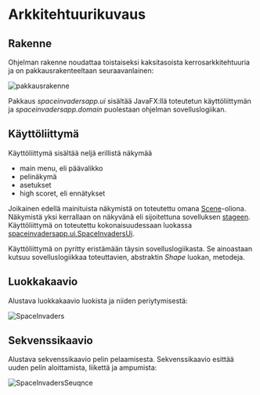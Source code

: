 # Arkkitehtuurikuvaus

## Rakenne

Ohjelman rakenne noudattaa toistaiseksi kaksitasoista kerrosarkkitehtuuria ja on pakkausrakenteeltaan seuraavanlainen:

![pakkausrakenne](https://user-images.githubusercontent.com/46067482/116990283-8e4a9580-acdb-11eb-918d-4b807eb2ef0f.jpg)

Pakkaus _spaceinvadersapp.ui_ sisältää JavaFX:llä toteutetun käyttöliittymän ja _spaceinvadersapp.domain_ puolestaan ohjelman sovelluslogiikan.

## Käyttöliittymä

Käyttöliittymä sisältää neljä erillistä näkymää
- main menu, eli päävalikko
- pelinäkymä
- asetukset
- high scoret, eli ennätykset

Joikainen edellä mainituista näkymistä on toteutettu omana [Scene](https://docs.oracle.com/javase/8/javafx/api/javafx/scene/Scene.html)-oliona. Näkymistä yksi kerrallaan on näkyvänä eli sijoitettuna sovelluksen [stageen](https://docs.oracle.com/javase/8/javafx/api/javafx/stage/Stage.html). Käyttöliittymä on toteutettu kokonaisuudessaan luokassa [spaceinvadersapp.ui.SpaceInvadersUi](https://github.com/asianomainen/ot-harjoitustyo/blob/master/SpaceInvaders/src/main/java/spaceinvadersapp/ui/SpaceInvadersUi.java).

Käyttöliittymä on pyritty eristämään täysin sovelluslogiikasta. Se ainoastaan kutsuu sovelluslogiikkaa toteuttavien, abstraktin _Shape_ luokan, metodeja.

## Luokkakaavio

Alustava luokkakaavio luokista ja niiden periytymisestä:

![SpaceInvaders](https://user-images.githubusercontent.com/46067482/115159469-e6f31f00-a09b-11eb-8522-7efa0471c790.jpg)


## Sekvenssikaavio

Alustava sekvenssikaavio pelin pelaamisesta. Sekvenssikaavio esittää uuden pelin aloittamista, liikettä ja ampumista:

![SpaceInvadersSeuqnce](https://user-images.githubusercontent.com/46067482/116302653-201d4480-a7aa-11eb-813a-a5b405320db3.png)

